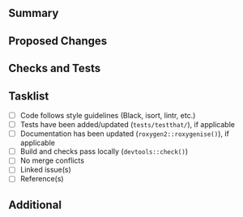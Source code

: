 ## Summary
<!-- A clear and concise description of what this pull request changes. -->

## Proposed Changes
<!-- Describe the key changes in this PR. Be clear and detailed. -->

## Checks and Tests
<!-- Explain how the changes were tested. Provide steps, commands, or screenshots if helpful. -->

## Tasklist

- [ ] Code follows style guidelines (Black, isort, lintr, etc.)
- [ ] Tests have been added/updated (`tests/testthat/`), if applicable
- [ ] Documentation has been updated (`roxygen2::roxygenise()`), if applicable
- [ ] Build and checks pass locally (`devtools::check()`)
- [ ] No merge conflicts
- [ ] Linked issue(s)
- [ ] Reference(s)

## Additional
<!-- Extra Docs / Links / Logs / Links / Related Issues / Screenshots -->
